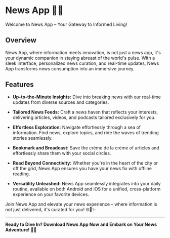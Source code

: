 # News App 📰✨

Welcome to News App – Your Gateway to Informed Living!

## Overview

News App, where information meets innovation, is not just a news app, it's your dynamic companion in staying abreast of the world's pulse. With a sleek interface, personalized news curation, and real-time updates, News App transforms news consumption into an immersive journey.

## Features

- **Up-to-the-Minute Insights:** Dive into breaking news with our real-time updates from diverse sources and categories.

- **Tailored News Feeds:** Craft a news haven that reflects your interests, delivering articles, videos, and podcasts tailored exclusively for you.

- **Effortless Exploration:** Navigate effortlessly through a sea of information. Find news, explore topics, and ride the waves of trending stories seamlessly.

- **Bookmark and Broadcast:** Save the crème de la crème of articles and effortlessly share them with your social circles.

- **Read Beyond Connectivity:** Whether you're in the heart of the city or off the grid, News App ensures you have your news fix with offline reading.

- **Versatility Unleashed:** News App seamlessly integrates into your daily routine, available on both Android and iOS for a unified, cross-platform experience on your favorite devices.

Join News App and elevate your news experience – where information is not just delivered, it's curated for you! 🌐📰✨

---

**Ready to Dive In? Download News App Now and Embark on Your News Adventure!** 🚀📲
